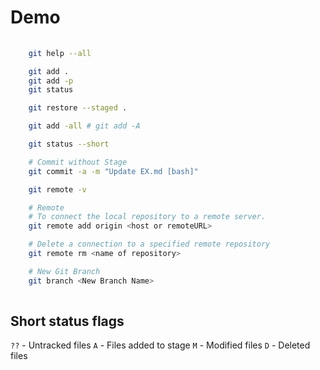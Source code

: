 
# Demo

```bash
    
    git help --all

    git add .
    git add -p
    git status

    git restore --staged .

    git add -all # git add -A

    git status --short

    # Commit without Stage
    git commit -a -m "Update EX.md [bash]"

    git remote -v

    # Remote
    # To connect the local repository to a remote server.
    git remote add origin <host or remoteURL>

    # Delete a connection to a specified remote repository
    git remote rm <name of repository>

    # New Git Branch
    git branch <New Branch Name>
    
```

## Short status flags
`??` - Untracked files
`A` - Files added to stage
`M` - Modified files
`D` - Deleted files
